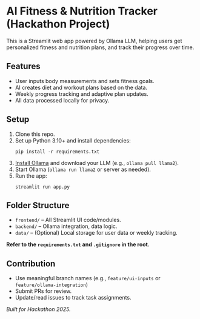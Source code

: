 # AI Fitness & Nutrition Tracker (Hackathon Project)

This is a Streamlit web app powered by Ollama LLM, helping users get personalized fitness and nutrition plans, and track their progress over time.

## Features
- User inputs body measurements and sets fitness goals.
- AI creates diet and workout plans based on the data.
- Weekly progress tracking and adaptive plan updates.
- All data processed locally for privacy.

## Setup

1. Clone this repo.
2. Set up Python 3.10+ and install dependencies:
    ```
    pip install -r requirements.txt
    ```
3. [Install Ollama](https://ollama.com) and download your LLM (e.g., `ollama pull llama2`).
4. Start Ollama (`ollama run llama2` or server as needed).
5. Run the app:
    ```
    streamlit run app.py
    ```

## Folder Structure

- `frontend/` – All Streamlit UI code/modules.
- `backend/` – Ollama integration, data logic.
- `data/` – (Optional) Local storage for user data or weekly tracking.

**Refer to the `requirements.txt` and `.gitignore` in the root.**

## Contribution

- Use meaningful branch names (e.g., `feature/ui-inputs` or `feature/ollama-integration`)
- Submit PRs for review.
- Update/read issues to track task assignments.

*Built for Hackathon 2025.*

